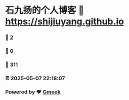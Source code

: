 # 石九扬的个人博客 :link: https://shijiuyang.github.io 
### :page_facing_up: [2](https://shijiuyang.github.io/tag.html) 
### :speech_balloon: 0 
### :hibiscus: 311 
### :alarm_clock: 2025-05-07 22:18:07 
### Powered by :heart: [Gmeek](https://github.com/Meekdai/Gmeek)
